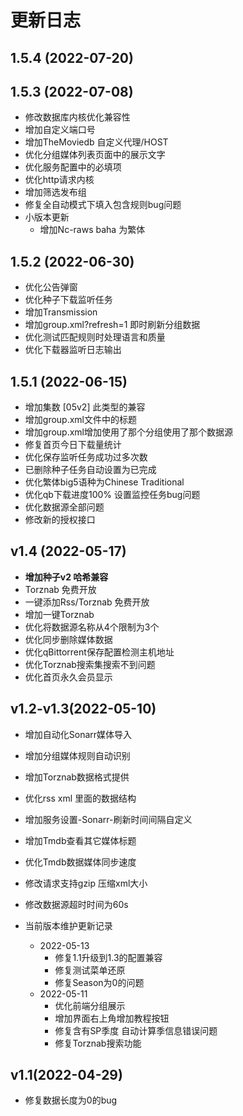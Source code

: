 # 更新日志

## 1.5.4 (2022-07-20)


## 1.5.3 (2022-07-08)
- 修改数据库内核优化兼容性
- 增加自定义端口号
- 增加TheMoviedb 自定义代理/HOST
- 优化分组媒体列表页面中的展示文字
- 优化服务配置中的必填项
- 优化http请求内核
- 增加筛选发布组
- 修复全自动模式下填入包含规则bug问题
- 小版本更新
  - 增加Nc-raws baha 为繁体

## 1.5.2 (2022-06-30)
- 优化公告弹窗
- 优化种子下载监听任务
- 增加Transmission
- 增加group.xml?refresh=1 即时刷新分组数据
- 优化测试匹配规则时处理语言和质量
- 优化下载器监听日志输出

## 1.5.1 (2022-06-15)
- 增加集数 [05v2] 此类型的兼容
- 增加group.xml文件中的标题
- 增加group.xml增加使用了那个分组使用了那个数据源
- 修复首页今日下载量统计
- 优化保存监听任务成功过多次数
- 已删除种子任务自动设置为已完成
- 优化繁体big5语种为Chinese Traditional
- 优化qb下载进度100% 设置监控任务bug问题
- 优化数据源全部问题
- 修改新的授权接口

## v1.4 (2022-05-17) 

- **增加种子v2 哈希兼容**
- Torznab 免费开放
- 一键添加Rss/Torznab 免费开放
- 增加一键Torznab
- 优化将数据源名称从4个限制为3个
- 优化同步删除媒体数据
- 优化qBittorrent保存配置检测主机地址
- 优化Torznab搜索集搜索不到问题
- 优化首页永久会员显示


## v1.2-v1.3(2022-05-10)

- 增加自动化Sonarr媒体导入
- 增加分组媒体规则自动识别
- 增加Torznab数据格式提供
- 优化rss xml 里面的数据结构
- 增加服务设置-Sonarr-刷新时间间隔自定义
- 增加Tmdb查看其它媒体标题
- 优化Tmdb数据媒体同步速度
- 修改请求支持gzip 压缩xml大小
- 修改数据源超时时间为60s


- 当前版本维护更新记录
  - 2022-05-13 
    - 修复1.1升级到1.3的配置兼容
    - 修复测试菜单还原
    - 修复Season为0的问题
  - 2022-05-11 
    - 优化前端分组展示
    - 增加界面右上角增加教程按钮
    - 修复含有SP季度 自动计算季信息错误问题
    - 修复Torznab搜索功能

## v1.1(2022-04-29)

- 修复数据长度为0的bug